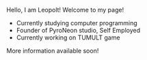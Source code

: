 Hello, I am Leopolt! Welcome to my page!

- Currently studying computer programming
- Founder of PyroNeon studio, Self Employed
- Currently working on TUMULT game

More information available soon!
